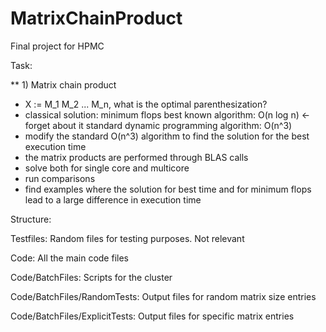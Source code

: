 # MatrixChainProduct
Final project for HPMC

Task:

** 1) Matrix chain product
- X := M_1 M_2 ... M_n, what is the optimal parenthesization?
- classical solution: minimum flops
  best known algorithm: O(n log n)   <- forget about it
  standard dynamic programming algorithm: O(n^3)  
- modify the standard O(n^3) algorithm to find the solution for the best execution time
- the matrix products are performed through BLAS calls
- solve both for single core and multicore
- run comparisons
- find examples where the solution for best time and for minimum flops lead to a large difference in execution time

Structure:

Testfiles:
	Random files for testing purposes. Not relevant

Code: 
	All the main code files

Code/BatchFiles:
	Scripts for the cluster

Code/BatchFiles/RandomTests:
	Output files for random matrix size entries

Code/BatchFiles/ExplicitTests:
	Output files for specific matrix entries
